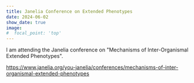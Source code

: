 ```yaml
---
title: Janelia Conference on Extended Phenotypes
date: 2024-06-02
show_date: true
image:
#  focal_point: 'top'
---
```


I am attending the Janelia conference on "Mechanisms of Inter-Organismal Extended Phenotypes".

<!--more-->

<https://www.janelia.org/you-janelia/conferences/mechanisms-of-inter-organismal-extended-phenotypes>